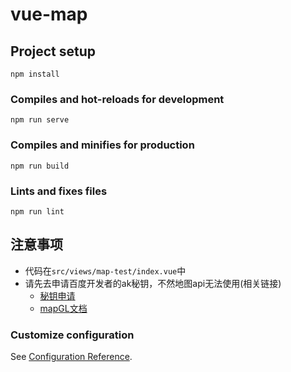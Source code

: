 # vue-map

## Project setup
```
npm install
```

### Compiles and hot-reloads for development
```
npm run serve
```

### Compiles and minifies for production
```
npm run build
```

### Lints and fixes files
```
npm run lint
```
## 注意事项
* 代码在`src/views/map-test/index.vue`中 
* 请先去申请百度开发者的ak秘钥，不然地图api无法使用(相关链接)
  * [秘钥申请](https://lbsyun.baidu.com/index.php?title=jspopularGL)
  * [mapGL文档](https://mapv.baidu.com/gl/docs/index.html)


### Customize configuration
See [Configuration Reference](https://cli.vuejs.org/config/).
